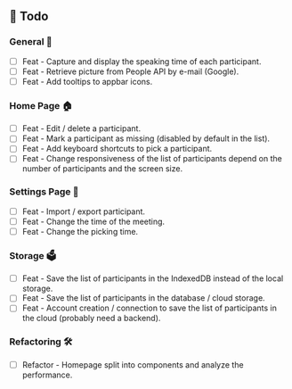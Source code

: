 ##  💭 Todo

### General 📝
- [ ] Feat - Capture and display the speaking time of each participant.
- [ ] Feat - Retrieve picture from People API by e-mail (Google).
- [ ] Feat - Add tooltips to appbar icons.

### Home Page 🏠
- [ ] Feat - Edit / delete a participant.
- [ ] Feat - Mark a participant as missing (disabled by default in the list).
- [ ] Feat - Add keyboard shortcuts to pick a participant.
- [ ] Feat - Change responsiveness of the list of participants depend on the number of participants and the screen size.

### Settings Page 🧰
- [ ] Feat - Import / export participant.
- [ ] Feat - Change the time of the meeting.
- [ ] Feat - Change the picking time.

### Storage 🗳️
- [ ] Feat - Save the list of participants in the IndexedDB instead of the local storage.
- [ ] Feat - Save the list of participants in the database / cloud storage.
- [ ] Feat - Account creation / connection to save the list of participants in the cloud (probably need a backend).
  
### Refactoring 🛠️
- [ ] Refactor - Homepage split into components and analyze the performance.